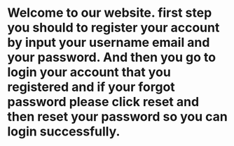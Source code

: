 # Welcome to our website. first step you should to register your account by input your username email and your password. And then you go to login your account that you registered and if your forgot password please click reset and then reset your password so you can login successfully.